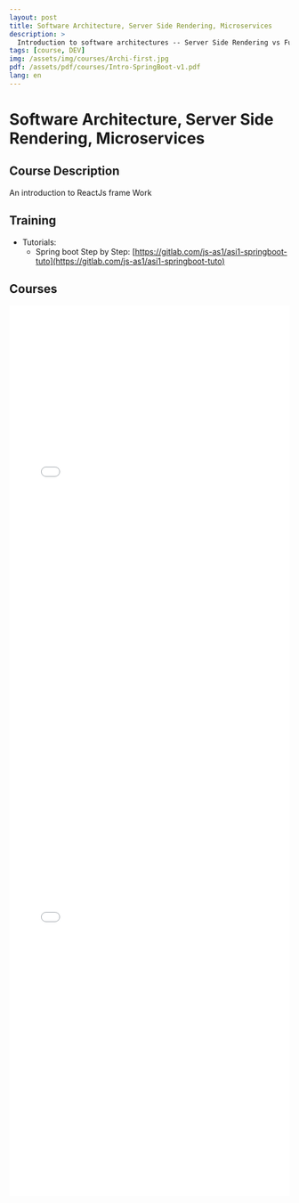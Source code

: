 ```yaml
---
layout: post
title: Software Architecture, Server Side Rendering, Microservices
description: >
  Introduction to software architectures -- Server Side Rendering vs Full Rest Web  Services, Monolithic vs Microservices concepts. A Springboot application
tags: [course, DEV]
img: /assets/img/courses/Archi-first.jpg
pdf: /assets/pdf/courses/Intro-SpringBoot-v1.pdf
lang: en
---
```

# Software Architecture, Server Side Rendering, Microservices
## Course Description
 An introduction to ReactJs frame Work

## Training
- Tutorials:
    - Spring boot Step by Step: [https://gitlab.com/js-as1/asi1-springboot-tuto](https://gitlab.com/js-as1/asi1-springboot-tuto)
 
## Courses
<embed src="/assets/pdf/courses/ArchitectureApp-v2.pdf" width="100%" height="800px" type='application/pdf'/>

<embed src="/assets/pdf/courses/Intro-SpringBoot-v1.pdf" width="100%" height="800px" type='application/pdf'/>


